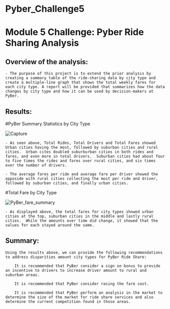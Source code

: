 # Pyber_Challenge5
# Module 5 Challenge: Pyber Ride Sharing Analysis

## Overview of the analysis: 

    - The purpose of this project is to extend the prior analysis by creating a summary table of the ride-sharing data by city type and create a multiple-line graph that shows the total weekly fares for each city type. A report will be provided that summarizes how the data changes by city type and how it can be used by decision-makers at PyBer.

## Results: 

   #PyBer Summary Statistics by City Type

![Capture](https://user-images.githubusercontent.com/114125836/212239375-1127ab23-9010-45b8-9269-d791e9352844.PNG)


    - As seen above, Total Rides, Total Drivers and Total Fares showed Urban cities having the most, followed by suburban cities and rural cities.  Urban cites doubled suburburban cities in both rides and fares, and even more in total drivers.  Suburban cities had about four to five times the rides and fares over rural cities, and six times over the number of drivers.

    - The average fares per ride and average fare per driver showed the opposide with rural cities collecting the most per ride and driver, followed by suburban cities, and finally urban cities.  


   #Total Fare by City Type

![PyBer_fare_summary](https://user-images.githubusercontent.com/114125836/212239430-024b5a90-90a1-4221-a3c1-af53a275dfb2.png)

    - As displayed above, the total fares for city types showed urban cities at the top, suburban cities in the middle and lastly rural cities.  While the amounts over time did change, it showed that the values for each stayed around the same.


## Summary: 

    Using the results above, we can provide the following recommendations to address disparities amount city types for PyBer Ride Share:

        It is recommended that PyBer consider a sign on bonus to provide an incentive to drivers to increase driver amount to rural and suburban areas.

        It is recommended that PyBer consider rasing the fare cost.

        It is recommended that PyBer perform an analysis in the market to determine the size of the market for ride share services and also determine the current competition found in those areas.
